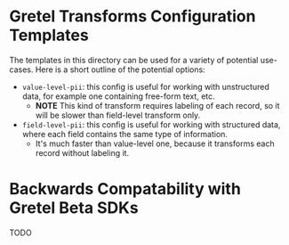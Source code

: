 # Gretel Transforms Configuration Templates

The templates in this directory can be used for a variety of potential use-cases.  Here is a short outline of the potential options:
* `value-level-pii`: this config is useful for working with unstructured data, for example one containing free-form text, etc.
  * **NOTE** This kind of transform requires labeling of each record, so it will be slower than field-level transform only.
* `field-level-pii`: this config is useful for working with structured data, where each field contains the same type of information.
  * It's much faster than value-level one, because it transforms each record without labeling it.

# Backwards Compatability with Gretel Beta SDKs

TODO